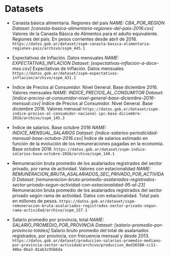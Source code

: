 # Datasets

- Canasta básica alimentaria. Regiones del país
*NAME: CBA_POR_REGION*
*Dataset: [canasta-basica-alimentaria-regiones-del-pais-2016.csv]*
Valores de la Canasta Básica de Alimentos para el adulto equivalente. Regiones del país. En pesos corrientes desde abril de 2016.
`https://datos.gob.ar/dataset/sspm-canasta-basica-alimentaria-regiones-pais/archivo/sspm_445.1`

- Expectativas de Inflación. Datos mensuales
*NAME: EXPECTATIVAS_INFLACION*
*Dataset: [expectativas-inflacion-a-doce-mes.csv]*
Expectativas de Inflación. Datos mensuales
`https://datos.gob.ar/dataset/sspm-expectativas-inflacion/archivo/sspm_431.1`

- Índice de Precios al Consumidor. Nivel General. Base diciembre 2016. Valores mensuales
*NAME: INDICE_PRECIOS_AL_CONSUMITOR*
*Dataset: [indice-precios-al-consumidor-nivel-general-base-diciembre-2016-mensual.csv]*
Índice de Precios al Consumidor. Nivel General. Base diciembre 2016. Valores mensual
`https://datos.gob.ar/dataset/sspm-indice-precios-al-consumidor-nacional-ipc-base-diciembre-2016/archivo/sspm_145.3`

- Índice de salarios. Base octubre 2016
*NAME: INDICE_MENSUAL_SALARIOS*
*Dataset: [indice-salarios-periodicidad-mensual-base-octubre-2016.csv]*
Índice de salarios estimado en función de la evolución de los remuneraciones pagadas en la economía. Base octubre 2016.
`https://datos.gob.ar/dataset/sspm-indice-salarios-base-octubre-2016/archivo/sspm_149.1`

- Remuneración bruta promedio de los asalariados registrados del sector privado, por rama de actividad. Valores con estacionalidad
*NAME: REMUNERACION_BRUTA_ASALARIADOS_SEC_PRIVADO_POR_ACTIVIDAD*
*Dataset: [remuneracion-bruta-promedio-asalariados-registrados-sector-privado-segun-actividad-con-estacionalidad-95-al-23]*
Remuneración bruta promedio de los asalariados registrados del sector privado según rama de actividad. Datos con estacionalidad. Total país en millones de pesos.
`https://datos.gob.ar/dataset/sspm-remuneracion-bruta-asalariados-registrados-sector-privado-segun-rama-actividad/archivo/sspm_157.1`

- Salario promedio por provincia, total
*NAME: SALARIO_PROMEDIO_POR_PROVINCIA*
*Dataset: [salario-promedio-por-provincia-totales]*
Salario bruto promedio del total de asalariados registrados, por provincia, con frecuencia mensual y desde 2013.
`https://datos.gob.ar/dataset/produccion-salarios-promedio-mediano-por-provincia-sector-actividad/archivo/produccion_8ed16580-cc11-48ba-8ba3-81ab3c95b6da`
